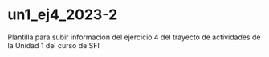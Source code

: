 # un1_ej4_2023-2
Plantilla para subir información del ejercicio 4 del trayecto de actividades de la Unidad 1 del curso de SFI

